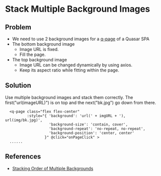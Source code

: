 # Stack Multiple Background Images

## Problem
* We need to use 2 background images for a [q-page](https://quasar.dev/layout/page) of a Quasar SPA
* The bottom background image
  * Image URL is fixed.
  * Fill the page.
* The top background image
  * Image URL can be changed dynamically by using axios.
  * Keep its aspect ratio while fitting within the page.

## Solution
Use multiple background images and stack them correctly.
The first("url(imageURL)") is on top and the next("bk.jpg") go down from there.

```vue
  <q-page class="flex flex-center"
          :style="{ 'background': 'url(' + imgURL + '), url(img/bk.jpg)',
                    'background-size': 'contain, cover',
                    'background-repeat': 'no-repeat, no-repeat',
                    'background-position': 'center, center'
                  }" @click="onPageClick" >
  ......
```

## References
* [Stacking Order of Multiple Backgrounds](https://css-tricks.com/stacking-order-of-multiple-backgrounds/)
